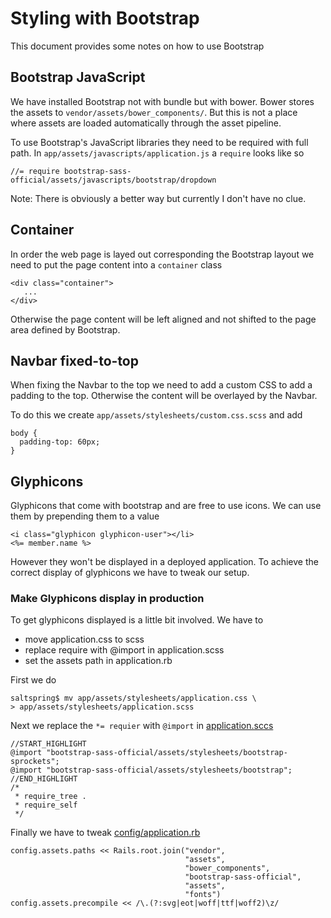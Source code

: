 # Styling with Bootstrap
This document provides some notes on how to use Bootstrap

## Bootstrap JavaScript
We have installed Bootstrap not with bundle but with bower. Bower stores the
assets to `vendor/assets/bower_components/`. But this is not a place where 
assets are loaded automatically through the asset pipeline.

To use Bootstrap's JavaScript libraries they need to be required with full path.
In `app/assets/javascripts/application.js` a `require` looks like so

    //= require bootstrap-sass-official/assets/javascripts/bootstrap/dropdown

Note: There is obviously a better way but currently I don't have no clue.

## Container
In order the web page is layed out corresponding the Bootstrap layout we need
to put the page content into a `container` class

    <div class="container">
       ...
    </div>

Otherwise the page content will be left aligned and not shifted to the page
area defined by Bootstrap.

## Navbar fixed-to-top
When fixing the Navbar to the top we need to add a custom CSS to add a padding
to the top. Otherwise the content will be overlayed by the Navbar.

To do this we create `app/assets/stylesheets/custom.css.scss` and add

    body {
      padding-top: 60px;
    }

## Glyphicons
Glyphicons that come with bootstrap and are free to use icons. We can use them
by prepending them to a value

    <i class="glyphicon glyphicon-user"></li>
    <%= member.name %>

However they won't be displayed in a deployed application. To achieve the 
correct display of glyphicons we have to tweak our setup.

### Make Glyphicons display in production
To get glyphicons displayed is a little bit involved. We have to

* move application.css to scss
* replace require with @import in application.scss
* set the assets path in application.rb

First we do

    saltspring$ mv app/assets/stylesheets/application.css \
    > app/assets/stylesheets/application.scss

Next we replace the `*= requier` with `@import` in 
[application.sccs](app/assets/stylesheets/application.sccs)

    //START_HIGHLIGHT
    @import "bootstrap-sass-official/assets/stylesheets/bootstrap-sprockets";
    @import "bootstrap-sass-official/assets/stylesheets/bootstrap";
    //END_HIGHLIGHT    
    /*
     * require_tree .
     * require_self
     */

Finally we have to tweak [config/application.rb](config/application.rb)

    config.assets.paths << Rails.root.join("vendor",
                                           "assets",
                                           "bower_components",
                                           "bootstrap-sass-official",
                                           "assets",
                                           "fonts")
    config.assets.precompile << /\.(?:svg|eot|woff|ttf|woff2)\z/

